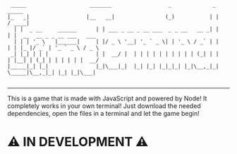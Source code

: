  ```
  _____                    _______                  _             _       _____                      
 |_   _|                  |__   __|                (_)           | |     / ____|                     
   | |  _ __     ______      | | ___ _ __ _ __ ___  _ _ __   __ _| |    | |  __  __ _ _ __ ___   ___ 
   | | | '_ \   |______|     | |/ _ \ '__| '_ ` _ \| | '_ \ / _` | |    | | |_ |/ _` | '_ ` _ \ / _ \
  _| |_| | | |               | |  __/ |  | | | | | | | | | | (_| | |    | |__| | (_| | | | | | |  __/
 |_____|_| |_|               |_|\___|_|  |_| |_| |_|_|_| |_|\__,_|_|     \_____|\__,_|_| |_| |_|\___|
                                                                                                     
 ```                                                                                                     
---                                                                                                     
                                                                                                     
This is a game that is made with JavaScript and powered by Node! It completely works in your own terminal! Just download the needed dependencies, open the files in a terminal and let the game begin!

# **⚠ IN DEVELOPMENT ⚠**
